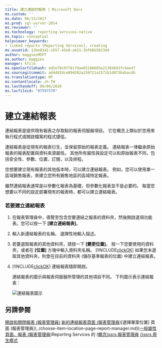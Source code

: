 ```yaml
---
title: 建立連結的報表 | Microsoft Docs
ms.custom: ''
ms.date: 06/13/2017
ms.prod: sql-server-2014
ms.reviewer: ''
ms.technology: reporting-services-native
ms.topic: conceptual
helpviewer_keywords:
- linked reports [Reporting Services], creating
ms.assetid: 12be8341-cb57-45e8-a421-2bf66b50234d
author: maggiesMSFT
ms.author: maggies
manager: kfile
ms.openlocfilehash: ed5e70c9ff8179ae05186685e21303693fc9aed7
ms.sourcegitcommit: ad4d92dce894592a259721a1571b1d8736abacdb
ms.translationtype: MT
ms.contentlocale: zh-TW
ms.lasthandoff: 08/04/2020
ms.locfileid: "87597570"
---
```

# <a name="create-a-linked-report"></a>建立連結報表
  連結報表是提供現有報表之存取點的報表伺服器項目。 它在概念上類似於您用來執行程式或開啟檔案的程式捷徑。

 連結報表是從現有的報表衍生，並保留原始的報表定義。 連結報表一律繼承原始報表的報表配置與資料來源屬性。 其他所有屬性與設定可以和原始報表不同，包括安全性、參數、位置、訂閱，以及排程。

 您想要建立現有報表的其他版本時，可以建立連結報表。 例如，您可以使用單一區域銷售報表，來建立您所有銷售地區的區域特定報表。

 雖然連結報表通常是以參數化報表為基礎，但參數化報表並不是必要的。 每當您想要以不同的設定部署現有的報表時，都可以建立連結報表。

### <a name="to-create-a-linked-report"></a>若要建立連結報表

1.  在報表管理員中，導覽至包含您要連結之報表的資料夾，然後開啟選項功能表。您可以按一下 **[建立連結報表]**。

2.  輸入新連結報表的名稱。 選擇性地輸入描述。

3.  若要選取報表的其他資料夾，請按一下 **[變更位置]**。 按一下您要使用的資料夾，或者在 **[位置]** 方塊中輸入資料夾名稱。 [!INCLUDE[clickOK](../../../includes/clickok-md.md)] 如果您未選取其他資料夾，則會在目前的資料夾 (儲存基準報表的位置) 中建立連結報表。

4.  [!INCLUDE[clickOK](../../../includes/clickok-md.md)] 連結報表隨即開啟。

     連結報表的圖示與報表伺服器所管理的其他項目不同。 下列圖示表示連結報表：

     ![連結報表圖示](../media/hlp-16linked.gif "連結報表圖示")

## <a name="see-also"></a>另請參閱
 [開啟和關閉報表 &#40;報表管理員&#41;](../reports/open-and-close-a-report-report-manager.md) [新的連結報表頁面 &#40;報表管理員](../new-linked-report-page-report-manager.md)&#41;[選擇專案位置] 頁面 &#40;報表管理員](../choose-item-location-page-report-manager.md)&#41;[一般屬性頁面、報表 &#40;報表管理員](../general-properties-page-reports-report-manager.md)&#41;Reporting Services 的 &#40;[概念&#41;ssrs 報表管理員](../reporting-services-concepts-ssrs.md) [&#40;&#41;ssrs 原生模式](../report-manager-ssrs-native-mode.md)


